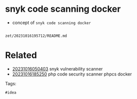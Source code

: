 # snyk code scanning docker

- concept of `snyk code scanning docker`

```
```

` zet/20231016195712/README.md `

# Related

- [20231016050403](/zet/20231016050403/README.md) snyk vulnerability scanner
- [20231016185250](/zet/20231016185250/README.md) php code security scanner phpcs docker

Tags:

    #idea
